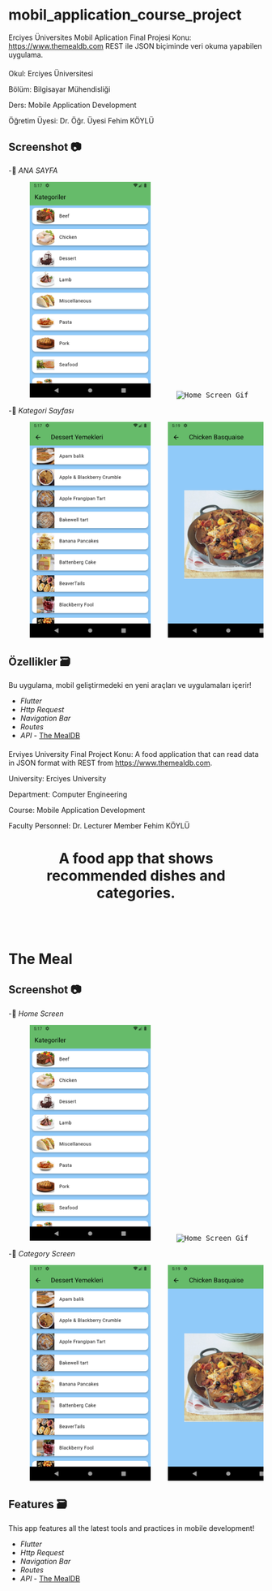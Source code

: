 # mobil_application_course_project

Erciyes Üniversites Mobil Aplication Final Projesi
Konu: https://www.themealdb.com REST ile JSON biçiminde veri okuma yapabilen uygulama.

####

<p>Okul: Erciyes Üniversitesi</p>

<p>Bölüm: Bilgisayar Mühendisliği</p>

<p>Ders: Mobile Application Development</p>

<p>Öğretim Üyesi: Dr. Öğr. Üyesi Fehim KÖYLÜ</p>

##

## Screenshot 📷
-📌 *ANA SAYFA*
<pre>
     <img src="screenshot/kategori.png" alt="Home Screen" height="425">      <img src="screenshot/anaSayfa.gif" alt="Home Screen Gif" height="425">      
</pre>

-📌 *Kategori Sayfası*
<pre>
     <img src="screenshot/desertYemekler.png" alt="Category Screen" height="425">    <img src="screenshot/yemek.png" alt="Category Screen" height="425">  <img src="screenshot/chickenYemek.gif" alt="Category Screen Gif" height="425">
</pre>



## Özellikler 🗃
Bu uygulama, mobil geliştirmedeki en yeni araçları ve uygulamaları içerir!

- *Flutter*
- *Http Request*
- *Navigation Bar*
- *Routes*
- *API* - [The MealDB](https://www.themealdb.com/api.php)




####
####

Erviyes University Final Project
Konu: A food application that can read data in JSON format with REST from https://www.themealdb.com.

<p>University: Erciyes University </p>
<p>Department: Computer Engineering</p>
<p>Course: Mobile Application Development </p>
<p>Faculty Personnel: Dr. Lecturer Member Fehim KÖYLÜ</p>

##
<h1>
<p align="center">A food app that shows recommended dishes and categories. </p>

<br>
<br>
The Meal
</h1>


## Screenshot 📷
-📌 *Home Screen*
<pre>
     <img src="screenshot/kategori.png" alt="Home Screen" height="425">      <img src="screenshot/anaSayfa.webm" alt="Home Screen Gif" height="425">      
</pre>

-📌 *Category Screen*
<pre>
     <img src="screenshot/desertYemekler.png" alt="Category Screen" height="425">    <img src="screenshot/yemek.png" alt="Category Screen" height="425">  <img src="screenshot/chickenYemek.webm" alt="Category Screen Gif" height="425">
</pre>


## Features 🗃
This app features all the latest tools and practices in mobile development!

- *Flutter*
- *Http Request*
- *Navigation Bar*
- *Routes*
- *API* - [The MealDB](https://www.themealdb.com/api.php)